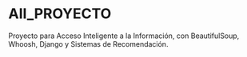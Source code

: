 # AII_PROYECTO
Proyecto para Acceso Inteligente a la Información, con BeautifulSoup, Whoosh, Django y Sistemas de Recomendación.
